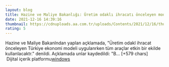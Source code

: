 ```yaml
--- 
layout: blog
title: Hazine ve Maliye Bakanlığı: Üretim odaklı ihracatı önceleyen modelde tüm araçlar etkin şekilde kullanılacaktır
date: 2021-12-16 14:39:16
thumbnail: https://cdnuploads.aa.com.tr/uploads/Contents/2021/12/16/thumbs_b_c_d2ce566fec7140ab0e81a0a9d7dbe230.jpg
rating: 5
---
```

Hazine ve Maliye Bakanlndan yaplan açklamada, "Üretim odakl ihracat önceleyen Türkiye ekonomi modeli uygulanrken tüm araçlar etkin bir ekilde kullanlacaktr." denildi.
Açklamada unlar kaydedildi:
"B… [+579 chars]</br>&nbsp;Dijital içerik platformu<a href="https://www.techno-light.net/">windows</a>